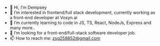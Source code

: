 - 👋 Hi, I’m Dempsey
- 👀 I’m interested in frontend/full stack development, currently working as a front-end developer at Vosyn.ai
- 🌱 I’m currently learning to code in JS, TS, React, NodeJs, Express and many more..
- 💞️ I’m looking for a front-end/full-stack software developer job.
- 📫 How to reach me: zsg258852@gmail.com


<!---
zsg0428/zsg0428 is a ✨ special ✨ repository because its `README.md` (this file) appears on your GitHub profile.
You can click the Preview link to take a look at your changes.
--->
